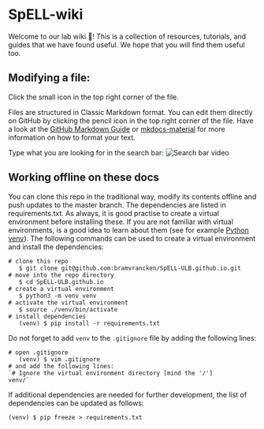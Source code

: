 # SpELL-wiki

Welcome to our lab wiki 👋! This is a collection of resources, tutorials, and guides that we have found useful. We hope that you will find them useful too.

## Modifying a file:

Click the small icon in the top right corner of the file.

Files are structured in Classic Markdown format. You can edit them directly on GitHub by clicking the pencil icon in the top right corner of the file. Have a look at the [GitHub Markdown Guide](https://guides.github.com/features/mastering-markdown/) or [mkdocs-material](https://squidfunk.github.io/mkdocs-material/reference/) for more information on how to format your text.

Type what you are looking for in the search bar:
![Search bar video](docs/images/Screen%20Recording%202024-05-30%20at%2009.29.18.gif)

## Working offline on these docs 

You can clone this repo in the traditional way, modify its contents offline and push updates to the master branch. The dependencies are listed in requirements.txt. As always, it is good practise to create a virtual environment before installing these. If you are not familiar with virtual environments, is a good idea to learn about them (see for example [Python venv](https://python.land/virtual-environments/virtualenv)). The following commands can be used to create a virtual environment and install the dependencies:

```
# clone this repo
   $ git clone git@github.com:bramvrancken/SpELL-ULB.github.io.git   
# move into the repo directory   
   $ cd SpELL-ULB.github.io   
# create a virtual environment   
   $ python3 -m venv venv   
# activate the virtual environment   
   $ source ./venv/bin/activate   
# install dependencies   
   (venv) $ pip install -r requirements.txt   
```

Do not forget to add `venv` to the `.gitignore` file by adding the following lines:

```
# open .gitignore
   (venv) $ vim .gitignore
# and add the following lines:
`# Ignore the virtual environment directory [mind the '/']
venv/` 
```

If additional dependencies are needed for further development, the list of dependencies can be updated as follows:

```
(venv) $ pip freeze > requirements.txt
```






